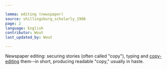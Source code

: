 ```yaml
---

lemma: editing (newspaper)
source: shillingsburg_scholarly_1986
page: 2
language: English
contributor: Wout
last_updated_by: Wout

---
```


Newspaper editing: securing stories (often called "copy"), typing and [copy-editing](copyediting) them--in short, producing readable "copy," usually in haste.
